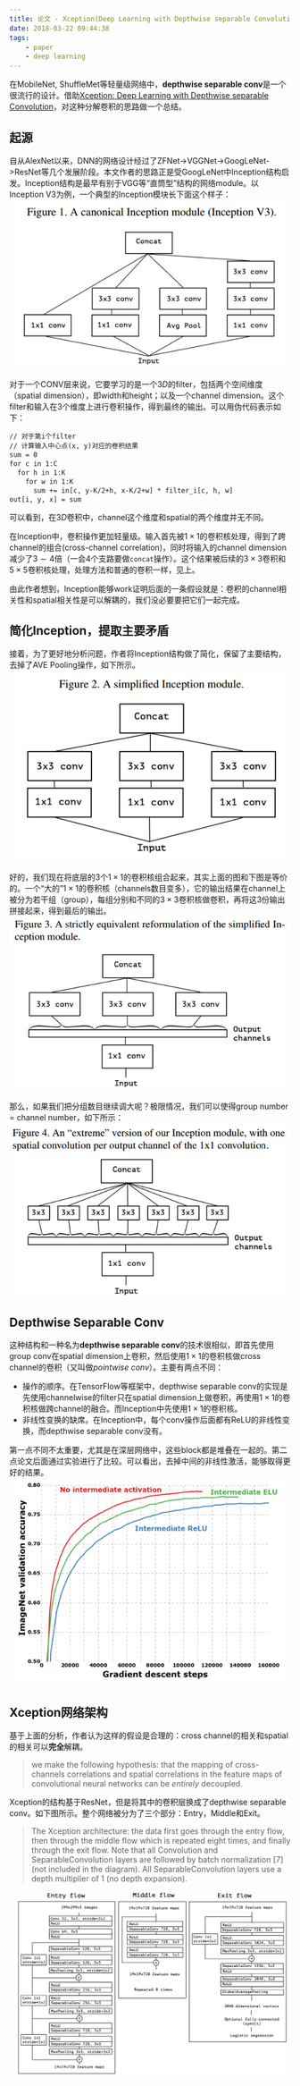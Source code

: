 ```yaml
---
title: 论文 - Xception(Deep Learning with Depthwise separable Convolution)
date: 2018-03-22 09:44:38
tags:
    - paper
    - deep learning
---
```

在MobileNet, ShuffleMet等轻量级网络中，**depthwise separable conv**是一个很流行的设计。借助[Xception: Deep Learning with Depthwise separable Convolution](https://arxiv.org/abs/1610.02357)，对这种分解卷积的思路做一个总结。
<!-- more -->

## 起源
自从AlexNet以来，DNN的网络设计经过了ZFNet->VGGNet->GoogLeNet->ResNet等几个发展阶段。本文作者的思路正是受GoogLeNet中Inception结构启发。Inception结构是最早有别于VGG等“直筒型”结构的网络module。以Inception V3为例，一个典型的Inception模块长下面这个样子：
![一个典型的Inception结构](/img/paper-xception-inception-module.png)

对于一个CONV层来说，它要学习的是一个$3D$的filter，包括两个空间维度（spatial dimension），即width和height；以及一个channel dimension。这个filter和输入在$3$个维度上进行卷积操作，得到最终的输出。可以用伪代码表示如下：
```
// 对于第i个filter
// 计算输入中心点(x, y)对应的卷积结果
sum = 0
for c in 1:C
  for h in 1:K
    for w in 1:K
      sum += in[c, y-K/2+h, x-K/2+w] * filter_i[c, h, w]
out[i, y, x] = sum
```

可以看到，在$3D$卷积中，channel这个维度和spatial的两个维度并无不同。

在Inception中，卷积操作更加轻量级。输入首先被$1\times 1$的卷积核处理，得到了跨channel的组合(cross-channel correlation)，同时将输入的channel dimension减少了$3\sim 4$倍（一会$4$个支路要做`concat`操作）。这个结果被后续的$3\times 3$卷积和$5\times 5$卷积核处理，处理方法和普通的卷积一样，见上。

由此作者想到，Inception能够work证明后面的一条假设就是：卷积的channel相关性和spatial相关性是可以解耦的，我们没必要要把它们一起完成。

## 简化Inception，提取主要矛盾
接着，为了更好地分析问题，作者将Inception结构做了简化，保留了主要结构，去掉了AVE Pooling操作，如下所示。
![简化后的Inception](/img/paper-xception-simplified-inception-module.png)

好的，我们现在将底层的$3$个$1\times 1$的卷积核组合起来，其实上面的图和下图是等价的。一个“大的”$1\times 1$的卷积核（channels数目变多），它的输出结果在channel上被分为若干组（group），每组分别和不同的$3\times 3$卷积核做卷积，再将这$3$份输出拼接起来，得到最后的输出。
![另一种形式](/img/paper-xception-equivalent-inception-module.png)

那么，如果我们把分组数目继续调大呢？极限情况，我们可以使得group number = channel number，如下所示：
![极限模式](/img/paper-xception-extreme-version.png)


## Depthwise Separable Conv
这种结构和一种名为**depthwise separable conv**的技术很相似，即首先使用group conv在spatial dimension上卷积，然后使用$1\times 1$的卷积核做cross channel的卷积（又叫做*pointwise conv*）。主要有两点不同：

- 操作的顺序。在TensorFlow等框架中，depthwise separable conv的实现是先使用channelwise的filter只在spatial dimension上做卷积，再使用$1\times 1$的卷积核做跨channel的融合。而Inception中先使用$1\times 1$的卷积核。
- 非线性变换的缺席。在Inception中，每个conv操作后面都有ReLU的非线性变换，而depthwise separable conv没有。

第一点不同不太重要，尤其是在深层网络中，这些block都是堆叠在一起的。第二点论文后面通过实验进行了比较。可以看出，去掉中间的非线性激活，能够取得更好的结果。
![非线性激活的影响](/img/paper-xception-experiment-intermediate-activation.png)

## Xception网络架构
基于上面的分析，作者认为这样的假设是合理的：cross channel的相关和spatial的相关可以**完全**解耦。

> we make the following hypothesis: that the mapping of cross-channels correlations and spatial correlations in the feature maps of convolutional neural networks can be *entirely* decoupled. 

Xception的结构基于ResNet，但是将其中的卷积层换成了depthwise separable conv。如下图所示。整个网络被分为了三个部分：Entry，Middle和Exit。

> The Xception architecture: the data first goes through the entry flow, then through the middle flow which is repeated eight times, and finally through the exit flow. Note that all Convolution and SeparableConvolution layers are followed by batch normalization [7] (not included in the diagram). All SeparableConvolution layers use a depth multiplier of 1 (no depth expansion).

![Xception的网络结构](/img/paper-xception-arch.png)
